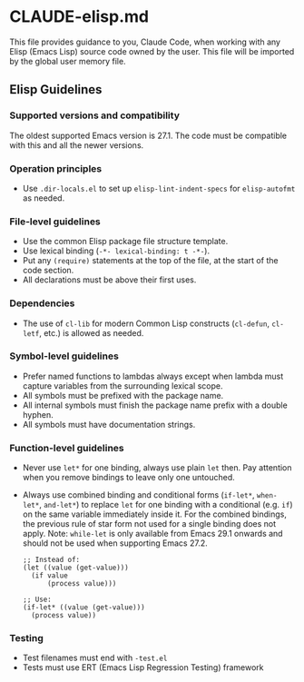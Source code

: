 # CLAUDE-elisp.md

This file provides guidance to you, Claude Code, when working with any Elisp
(Emacs Lisp) source code owned by the user. This file will be imported by the
global user memory file.

## Elisp Guidelines

### Supported versions and compatibility

The oldest supported Emacs version is 27.1. The code must be compatible with
this and all the newer versions.

### Operation principles

- Use `.dir-locals.el` to set up `elisp-lint-indent-specs` for `elisp-autofmt`
  as needed.

### File-level guidelines

- Use the common Elisp package file structure template.
- Use lexical binding (`-*- lexical-binding: t -*-`).
- Put any `(require)` statements at the top of the file, at the start of the
  code section.
- All declarations must be above their first uses.

### Dependencies

- The use of `cl-lib` for modern Common Lisp constructs (`cl-defun`, `cl-letf`,
  etc.) is allowed as needed.

### Symbol-level guidelines

- Prefer named functions to lambdas always except when lambda must capture
  variables from the surrounding lexical scope.
- All symbols must be prefixed with the package name.
- All internal symbols must finish the package name prefix with a double hyphen.
- All symbols must have documentation strings.

### Function-level guidelines

- Never use `let*` for one binding, always use plain `let` then. Pay attention
  when you remove bindings to leave only one untouched.
- Always use combined binding and conditional forms (`if-let*`, `when-let*`,
  `and-let*`) to replace `let` for one binding with a conditional (e.g. `if`)
  on the same variable immediately inside it. For the combined bindings, the
  previous rule of star form not used for a single binding does not apply.
  Note: `while-let` is only available from Emacs 29.1 onwards and should not
  be used when supporting Emacs 27.2.

  ```elisp
  ;; Instead of:
  (let ((value (get-value)))
    (if value
        (process value)))

  ;; Use:
  (if-let* ((value (get-value)))
    (process value))
  ```

### Testing

- Test filenames must end with `-test.el`
- Tests must use ERT (Emacs Lisp Regression Testing) framework
